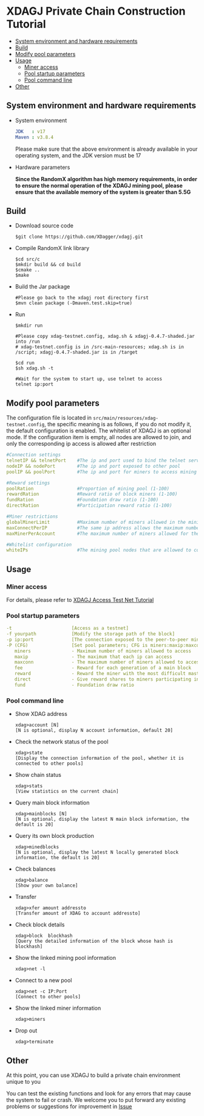 # XDAGJ Private Chain Construction Tutorial


  - [System environment and hardware requirements](#system-environment-and-hardware-requirements)
  - [Build](#build)
  - [Modify pool parameters](#modify-pool-parameters)
  - [Usage](#usage)
    - [Miner access](#miner-access)
    - [Pool startup parameters](#pool-startup-parameters)
    - [Pool command line](#pool-command-line)
  - [Other](#other)
## System environment and hardware requirements

- System environment

  ```yaml
  JDK   : v17
  Maven : v3.8.4
  ```

  Please make sure that the above environment is already available in your operating system, and the JDK version must be 17

- Hardware parameters

  **Since the RandomX algorithm has high memory requirements, in order to ensure the normal operation of the XDAGJ mining pool, please ensure that the available memory of the system is greater than 5.5G**

## Build
 
- Download source code

  ```shell
  $git clone https://github.com/XDagger/xdagj.git
  ```

- Compile RandomX link library

  ```shell
  $cd src/c
  $mkdir build && cd build
  $cmake ..
  $make
  ```

- Build the Jar package

  ```shell
  #Please go back to the xdagj root directory first
  $mvn clean package (-Dmaven.test.skip=true)
  ```

- Run

  ```shell
  $mkdir run 

  #Please copy xdag-testnet.config, xdag.sh & xdagj-0.4.7-shaded.jar into /run
  # xdag-testnet.config is in /src-main-resources; xdag.sh is in /script; xdagj-0.4.7-shaded.jar is in /target

  $cd run
  $sh xdag.sh -t
  
  #Wait for the system to start up, use telnet to access
  telnet ip:port
  ```




## Modify pool parameters

The configuration file is located in `src/main/resources/xdag-testnet.config`, the specific meaning is as follows, if you do not modify it, the default configuration is enabled. The whitelist of XDAGJ is an optional mode. If the configuration item is empty, all nodes are allowed to join, and only the corresponding ip access is allowed after restriction

```yaml
#Connection settings
telnetIP && telnetPort    #The ip and port used to bind the telnet service
nodeIP && nodePort        #The ip and port exposed to other pool
poolIP && poolPort        #The ip and port for miners to access mining

#Reward settings
poolRation                #Proportion of mining pool (1-100)
rewardRation              #Reward ratio of block miners (1-100)
fundRation                #Foundation draw ratio (1-100)
directRation              #Participation reward ratio (1-100)

#Miner restrictions
globalMinerLimit          #Maximum number of miners allowed in the mining pool
maxConnectPerIP           #The same ip address allows the maximum number of access miners
maxMinerPerAccount        #The maximum number of miners allowed for the same wallet account

#Whitelist configuration
whiteIPs                  #The mining pool nodes that are allowed to connect, in the form of ip:port, separated by ‘,’
```



## Usage

### Miner access

For details, please refer to [XDAGJ Access Test Net Tutorial](./XDAGJ_TestNet_Access_Tutorial_eng.md)

### Pool startup parameters

```yaml
-t                      [Access as a testnet]
-f yourpath             [Modify the storage path of the block]
-p ip:port              [The connection exposed to the peer-to-peer mining pool, that is, the list in the whitelist]
-P (CFG)                [Set pool parameters; CFG is miners:maxip:maxconn:fee:reward:direct:fund
   miners               - Maximum number of miners allowed to access
   maxip                - The maximum that each ip can access
   maxconn              - The maximum number of miners allowed to access the same address
   fee                  - Reward for each generation of a main block
   reward               - Reward the miner with the most difficult master block
   direct               - Give reward shares to miners participating in mining
   fund                 - Foundation draw ratio
```

### Pool command line 

- Show XDAG address

  ```she
  xdag>account [N]
  [N is optional, display N account information, default 20]
  ```

- Check the network status of the pool

  ```shell
  xdag>state
  [Display the connection information of the pool, whether it is connected to other pools]
  ```

- Show chain status

  ```shell
  xdag>stats
  [View statistics on the current chain]
  ```

- Query main block information

  ```shell
  xdag>mainblocks [N]
  [N is optional, display the latest N main block information, the default is 20]
  ```

- Query its own block production

  ```shell
  xdag>minedblocks
  [N is optional, display the latest N locally generated block information, the default is 20]
  ```

- Check balances

  ```shell
  xdag>balance
  [Show your own balance]
  ```

- Transfer

  ```shell
  xdag>xfer amount addressto
  [Transfer amount of XDAG to account addressto]
  ```

- Check block details

  ```shell
  xdag>block  blockhash
  [Query the detailed information of the block whose hash is blockhash]
  ```

- Show the linked mining pool information

  ```shell
  xdag>net -l
  ```

- Connect to a new pool

  ```shell
  xdag>net -c IP:Port
  [Connect to other pools]
  ```

- Show the linked miner information

  ```shell
  xdag>miners
  ```

- Drop out

  ```shell
  xdag>terminate
  ```



## Other

At this point, you can use XDAGJ to build a private chain environment unique to you

You can test the existing functions and look for any errors that may cause the system to fail or crash. We welcome you to put forward any existing problems or suggestions for improvement in [Issue](https://github.com/XDagger/xdagj/issues)


